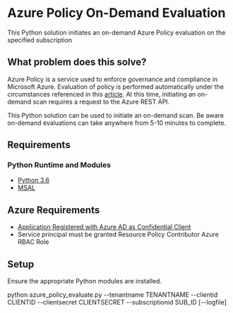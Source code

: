 # Azure Policy On-Demand Evaluation
This Python solution initiates an on-demand Azure Policy evaluation on the specified subscription

## What problem does this solve?
Azure Policy is a service used to enforce governance and compliance in Microsoft Azure.  Evaluation of policy is performed automatically under the circumstances referenced in this [article](https://docs.microsoft.com/en-us/azure/governance/policy/how-to/get-compliance-data).  At this time, initiating an on-demand scan requires a request to the Azure REST API.  

This Python solution can be used to initiate an on-demand scan.  Be aware on-demand evaluations can take anywhere from 5-10 minutes to complete.

## Requirements

### Python Runtime and Modules
* [Python 3.6](https://www.python.org/downloads/release/python-360/)
* [MSAL](https://github.com/AzureAD/microsoft-authentication-library-for-python)

## Azure Requirements
* [Application Registered with Azure AD as Confidential Client](https://docs.microsoft.com/en-us/azure/active-directory/develop/howto-create-service-principal-portal)
* Service principal must be granted Resource Policy Contributor Azure RBAC Role

## Setup

Ensure the appropriate Python modules are installed.

python azure_policy_evaluate.py --tenantname TENANTNAME --clientid CLIENTID --clientsecret CLIENTSECRET --subscriptionid SUB_ID [--logfile]

